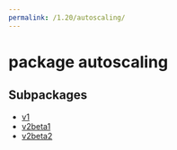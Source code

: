 ```yaml
---
permalink: /1.20/autoscaling/
---
```


# package autoscaling



## Subpackages

* [v1](autoscaling-v1.md)
* [v2beta1](autoscaling-v2beta1.md)
* [v2beta2](autoscaling-v2beta2.md)